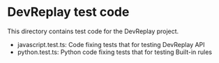 # DevReplay test code

This directory contains test code for the DevReplay project.

* javascript.test.ts: Code fixing tests that for testing DevReplay API
* python.test.ts: Python code fixing tests that for testing Built-in rules

